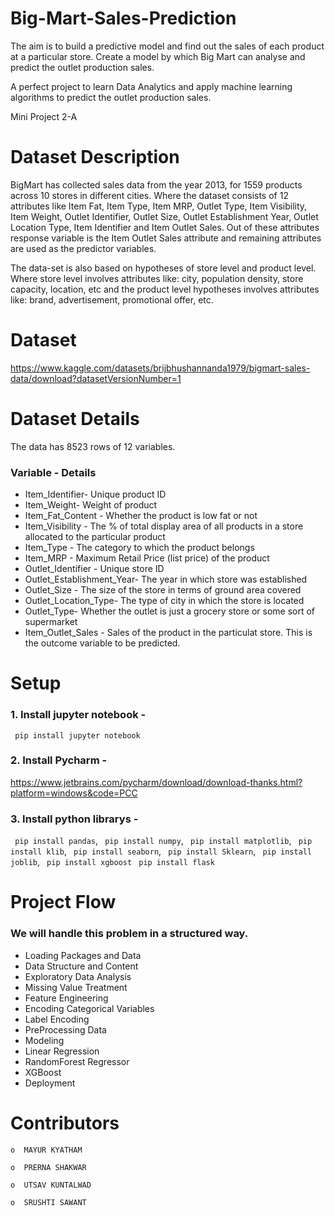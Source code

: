 
# Big-Mart-Sales-Prediction
The aim is to build a predictive model and find out the sales of each product at a particular store. Create a model by which Big Mart can analyse and predict the outlet production sales.

A perfect project to learn Data Analytics and apply machine learning algorithms to predict the outlet production sales.

Mini Project 2-A


# Dataset Description 
BigMart has collected sales data from the year 2013, for 1559 products across 10 stores in different cities. Where the dataset consists of 12 attributes like Item Fat, Item Type, Item MRP, Outlet Type, Item Visibility, Item Weight, Outlet Identifier, Outlet Size, Outlet Establishment Year, Outlet Location Type, Item Identifier and Item Outlet Sales. Out of these attributes response variable is the Item Outlet Sales attribute and remaining attributes are used as the predictor variables.

The data-set is also based on hypotheses of store level and product level. Where store level involves attributes like: city, population density, store capacity, location, etc and the product level hypotheses involves attributes like: brand, advertisement, promotional offer, etc.

# Dataset 
https://www.kaggle.com/datasets/brijbhushannanda1979/bigmart-sales-data/download?datasetVersionNumber=1

# Dataset Details 
The data has 8523 rows of 12 variables.
### Variable - Details
- Item_Identifier- Unique product ID
- Item_Weight- Weight of product
- Item_Fat_Content - Whether the product is low fat or not
- Item_Visibility - The % of total display area of all products in a store allocated to the particular product
- Item_Type - The category to which the product belongs
- Item_MRP - Maximum Retail Price (list price) of the product
- Outlet_Identifier - Unique store ID
- Outlet_Establishment_Year- The year in which store was established
- Outlet_Size - The size of the store in terms of ground area covered
- Outlet_Location_Type- The type of city in which the store is located
- Outlet_Type- Whether the outlet is just a grocery store or some sort of supermarket
- Item_Outlet_Sales - Sales of the product in the particulat store. This is the outcome variable to be predicted.

# Setup 

### 1. Install jupyter notebook -
``` pip install jupyter notebook```

### 2. Install Pycharm -
https://www.jetbrains.com/pycharm/download/download-thanks.html?platform=windows&code=PCC

### 3. Install python librarys -

``` pip install pandas```,
``` pip install numpy```,
``` pip install matplotlib```,
``` pip install klib```,
``` pip install seaborn```,
``` pip install Sklearn```,
``` pip install joblib```,
``` pip install xgboost```
``` pip install flask```



# Project Flow

### We will handle this problem in a structured way.


- Loading Packages and Data
- Data Structure and Content
- Exploratory Data Analysis
- Missing Value Treatment
- Feature Engineering
- Encoding Categorical Variables
- Label Encoding
- PreProcessing Data
- Modeling
- Linear Regression
- RandomForest Regressor
- XGBoost
- Deployment







# Contributors

```
o  MAYUR KYATHAM

o  PRERNA SHAKWAR 

o  UTSAV KUNTALWAD

o  SRUSHTI SAWANT
 ```
